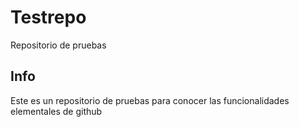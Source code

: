 # Testrepo
Repositorio de pruebas

## Info
Este es un repositorio de pruebas para conocer las funcionalidades elementales de github
